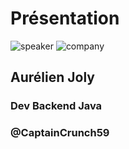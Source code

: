 <!-- .slide: class="speaker-slide" -->

# Présentation

![speaker](./assets/images/ajy.png)
![company](./assets/images/logo_sfeir_bleu_orange.png)

## Aurélien Joly

### Dev Backend Java
<!-- .element: class="icon-rule icon-first" -->

### @CaptainCrunch59
<!-- .element: class="icon-twitter icon-second" -->
